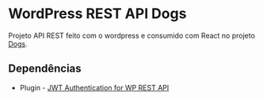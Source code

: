 <h1> WordPress REST API Dogs </h1>

Projeto API REST feito com o wordpress e consumido com React no projeto <a href="https://github.com/deciofrancis/dogs">Dogs</a>.

## Dependências

- Plugin - <a href="https://wordpress.org/plugins/jwt-authentication-for-wp-rest-api/">JWT Authentication for WP REST API</a>